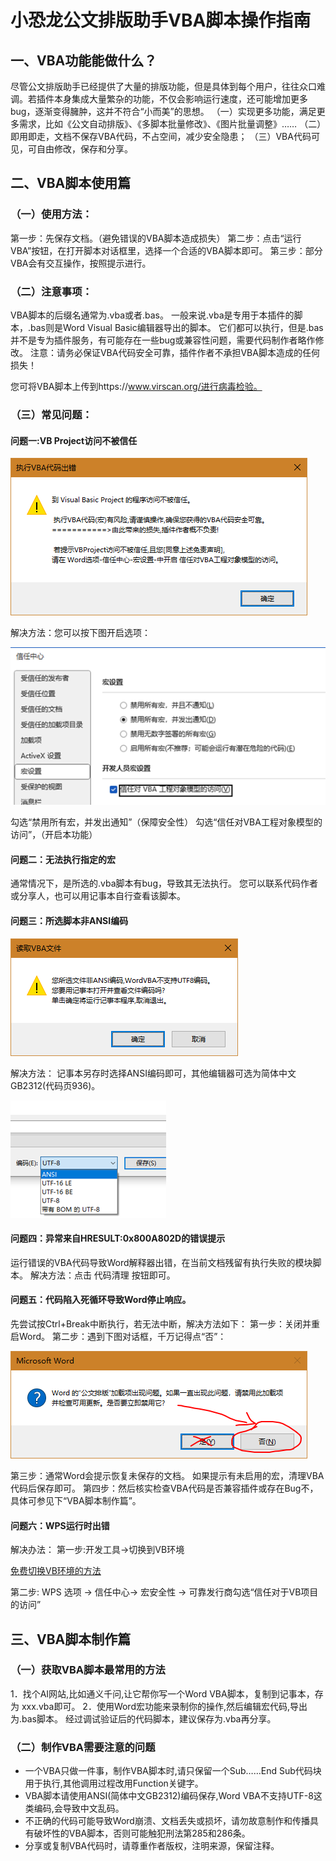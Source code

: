 # 小恐龙公文排版助手VBA脚本操作指南

## 一、VBA功能能做什么？

尽管公文排版助手已经提供了大量的排版功能，但是具体到每个用户，往往众口难调。若插件本身集成大量繁杂的功能，不仅会影响运行速度，还可能增加更多bug，逐渐变得臃肿，这并不符合“小而美”的思想。
（一）实现更多功能，满足更多需求，比如《公文自动排版》、《多脚本批量修改》、《图片批量调整》……
（二）即用即走，文档不保存VBA代码，不占空间，减少安全隐患；
（三）VBA代码可见，可自由修改，保存和分享。

## 二、VBA脚本使用篇
### （一）使用方法：
第一步：先保存文档。（避免错误的VBA脚本造成损失）
第二步：点击“运行VBA”按钮，在打开脚本对话框里，选择一个合适的VBA脚本即可。
第三步：部分VBA会有交互操作，按照提示进行。

### （二）注意事项：
VBA脚本的后缀名通常为.vba或者.bas。
一般来说.vba是专用于本插件的脚本，.bas则是Word Visual Basic编辑器导出的脚本。
它们都可以执行，但是.bas并不是专为插件服务，有可能存在一些bug或兼容性问题，需要代码制作者略作修改。
注意：请务必保证VBA代码安全可靠，插件作者不承担VBA脚本造成的任何损失！

您可将VBA脚本上传到https://www.virscan.org/进行病毒检验。
 
### （三）常见问题：
#### 问题一:VB Project访问不被信任

![q1](img/q1.png)

解决方法：您可以按下图开启选项：

![a1](img/a1.png)

勾选“禁用所有宏，并发出通知”（保障安全性）
勾选“信任对VBA工程对象模型的访问”，（开启本功能）
 
#### 问题二：无法执行指定的宏
通常情况下，是所选的.vba脚本有bug，导致其无法执行。
您可以联系代码作者或分享人，也可以用记事本自行查看该脚本。

#### 问题三：所选脚本非ANSI编码

![q3](img/q3.png)

解决方法：
记事本另存时选择ANSI编码即可，其他编辑器可选为简体中文GB2312(代码页936)。

![a3](img/a3.png)

#### 问题四：异常来自HRESULT:0x800A802D的错误提示
运行错误的VBA代码导致Word解释器出错，在当前文档残留有执行失败的模块脚本。
解决方法：点击 代码清理 按钮即可。

#### 问题五：代码陷入死循环导致Word停止响应。
先尝试按Ctrl+Break中断执行，若无法中断，解决方法如下：
第一步：关闭并重启Word。
第二步：遇到下图对话框，千万记得点“否”：

![q5](img/q5.png)

第三步：通常Word会提示恢复未保存的文档。
如果提示有未启用的宏，清理VBA代码后保存即可。
第四步：然后核实检查VBA代码是否兼容插件或存在Bug不，具体可参见下“VBA脚本制作篇”。

#### 问题六：WPS运行时出错

解决办法：
第一步:开发工具->切换到VB环境 

[免费切换VB环境的方法](https://www.bilibili.com/video/BV19y4y1X7DE/)
 
第二步: WPS 选项 -> 信任中心-> 宏安全性 -> 可靠发行商勾选“信任对于VB项目的访问” 

## 三、VBA脚本制作篇
### （一）获取VBA脚本最常用的方法
1．找个AI网站,比如通义千问,让它帮你写一个Word VBA脚本，复制到记事本，存为 xxx.vba即可。
2．使用Word宏功能来录制你的操作,然后编辑宏代码,导出为.bas脚本。
经过调试验证后的代码脚本，建议保存为.vba再分享。
### （二）制作VBA需要注意的问题
*	一个VBA只做一件事，制作VBA脚本时,请只保留一个Sub……End Sub代码块用于执行,其他调用过程改用Function关键字。
*	VBA脚本请使用ANSI(简体中文GB2312)编码保存,Word VBA不支持UTF-8这类编码,会导致中文乱码。
*	不正确的代码可能导致Word崩溃、文档丢失或损坏，请勿故意制作和传播具有破坏性的VBA脚本，否则可能触犯刑法第285和286条。
*	分享或复制VBA代码时，请尊重作者版权，注明来源，保留注释。
